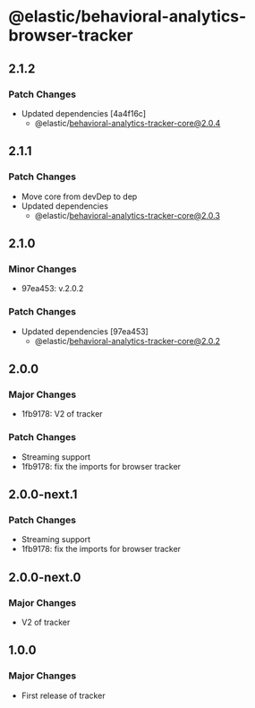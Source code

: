 # @elastic/behavioral-analytics-browser-tracker

## 2.1.2

### Patch Changes

- Updated dependencies [4a4f16c]
  - @elastic/behavioral-analytics-tracker-core@2.0.4

## 2.1.1

### Patch Changes

- Move core from devDep to dep
- Updated dependencies
  - @elastic/behavioral-analytics-tracker-core@2.0.3

## 2.1.0

### Minor Changes

- 97ea453: v.2.0.2

### Patch Changes

- Updated dependencies [97ea453]
  - @elastic/behavioral-analytics-tracker-core@2.0.2

## 2.0.0

### Major Changes

- 1fb9178: V2 of tracker

### Patch Changes

- Streaming support
- 1fb9178: fix the imports for browser tracker

## 2.0.0-next.1

### Patch Changes

- Streaming support
- 1fb9178: fix the imports for browser tracker

## 2.0.0-next.0

### Major Changes

- V2 of tracker

## 1.0.0

### Major Changes

- First release of tracker
